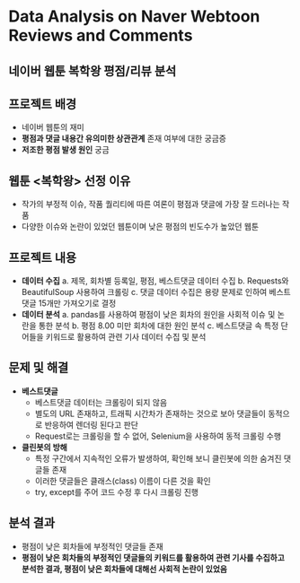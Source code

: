 # Data Analysis on Naver Webtoon Reviews and Comments
## 네이버 웹툰 복학왕 평점/리뷰 분석

## 프로젝트 배경
- 네이버 웹툰의 재미
- **평점과 댓글 내용간 유의미한 상관관계** 존재 여부에 대한 궁금증
- **저조한 평점 발생 원인** 궁금

## 웹툰 <복학왕> 선정 이유
- 작가의 부정적 이슈, 작품 퀄리티에 따른 여론이 평점과 댓글에 가장 잘 드러나는 작품
- 다양한 이슈와 논란이 있었던 웹툰이며 낮은 평점의 빈도수가 높았던 웹툰

## 프로젝트 내용
- **데이터 수집**
  a. 제목, 회차별 등록일, 평점, 베스트댓글 데이터 수집
  b. Requests와 BeautifulSoup 사용하여 크롤링
  c. 댓글 데이터 수집은 용량 문제로 인하여 베스트댓글 15개만 가져오기로 결정
- **데이터 분석**
  a. pandas를 사용하여 평점이 낮은 회차의 원인을 사회적 이슈 및 논란을 통한 분석
  b. 평점 8.00 미만 회차에 대한 원인 분석
  c. 베스트댓글 속 특정 단어들을 키워드로 활용하여 관련 기사 데이터 수집 및 분석

## 문제 및 해결
- **베스트댓글**
  - 베스트댓글 데이터는 크롤링이 되지 않음
  - 별도의 URL 존재하고, 트래픽 시간차가 존재하는 것으로 보아 댓글들이 동적으로 반응하여 렌더링 된다고 판단
  - Request로는 크롤링을 할 수 없어, Selenium을 사용하여 동적 크롤링 수행
- **클린봇의 방해**
  - 특정 구간에서 지속적인 오류가 발생하여, 확인해 보니 클린봇에 의한 숨겨진 댓글들 존재
  - 이러한 댓글들은 클래스(class) 이름이 다른 것을 확인
  - try, except를 주어 코드 수정 후 다시 크롤링 진행 

## 분석 결과
- 평점이 낮은 회차들에 부정적인 댓글들 존재
- **평점이 낮은 회차들의 부정적인 댓글들의 키워드를 활용하여 관련 기사를 수집하고 분석한 결과, 평점이 낮은 회차들에 대해선 사회적 논란이 있었음**
